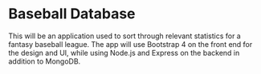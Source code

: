 # Baseball Database

This will be an application used to sort through relevant statistics for a fantasy baseball league.
The app will use Bootstrap 4 on the front end for the design and UI, while using Node.js and Express on the backend in addition to MongoDB.